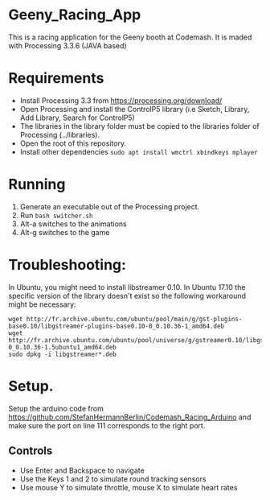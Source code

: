 # Geeny_Racing_App

This is a racing application for the Geeny booth at Codemash.
It is maded with Processing 3.3.6 (JAVA based)

# Requirements

* Install Processing 3.3 from https://processing.org/download/
* Open Processing and install the ControlP5 library (i.e Sketch, Library, Add
  Library, Search for ControlP5)
* The libraries in the library folder must be copied to the libraries folder of
  Processing (../libraries).
* Open the root of this repository.
* Install other dependencies `sudo apt install wmctrl xbindkeys mplayer`

# Running

1. Generate an executable out of the Processing project.
2. Run `bash switcher.sh`
3. Alt-a switches to the animations
4. Alt-g switches to the game

# Troubleshooting:

In Ubuntu, you might need to install libstreamer 0.10.
In Ubuntu 17.10 the specific version of the library doesn't exist so the following
workaround might be necessary:

```
wget http://fr.archive.ubuntu.com/ubuntu/pool/main/g/gst-plugins-base0.10/libgstreamer-plugins-base0.10-0_0.10.36-1_amd64.deb
wget http://fr.archive.ubuntu.com/ubuntu/pool/universe/g/gstreamer0.10/libgstreamer0.10-0_0.10.36-1.5ubuntu1_amd64.deb
sudo dpkg -i libgstreamer*.deb
```
# Setup.

Setup the arduino code from
https://github.com/StefanHermannBerlin/Codemash_Racing_Arduino
and make sure the port on line 111 corresponds to the right port.

Controls
----------------------
- Use Enter and Backspace to navigate
- Use the Keys 1 and 2 to simulate round tracking sensors
- Use mouse Y to simulate throttle, mouse X to simulate heart rates
